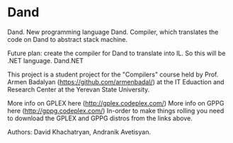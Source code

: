 Dand
====

Dand. New programming language Dand. Compiler, which translates the code on Dand to abstract stack machine.

Future plan: create the compiler for Dand to translate into IL. So this will be .NET language. Dand.NET

This project is a student project for the "Compilers" course held by Prof. Armen Badalyan (https://github.com/armenbadal/) at the IT Eduaction and Research Center at the Yerevan State University.


More info on GPLEX here (http://gplex.codeplex.com/)
More info on GPPG here (http://gppg.codeplex.com/)
In-order to make things rolling you need to download the GPLEX and GPPG distros from the links above. 

Authors: David Khachatryan, Andranik Avetisyan.
